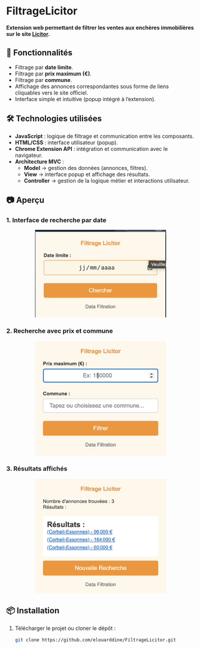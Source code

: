 # FiltrageLicitor

**Extension web permettant de filtrer les ventes aux enchères immobilières sur le site [Licitor](https://www.licitor.com).**

## 🚀 Fonctionnalités
- Filtrage par **date limite**.
- Filtrage par **prix maximum (€)**.
- Filtrage par **commune**.
- Affichage des annonces correspondantes sous forme de liens cliquables vers le site officiel.
- Interface simple et intuitive (popup intégré à l’extension).

## 🛠️ Technologies utilisées
- **JavaScript** : logique de filtrage et communication entre les composants.
- **HTML/CSS** : interface utilisateur (popup).
- **Chrome Extension API** : intégration et communication avec le navigateur.
- **Architecture MVC** : 
  - **Model** → gestion des données (annonces, filtres).  
  - **View** → interface popup et affichage des résultats.  
  - **Controller** → gestion de la logique métier et interactions utilisateur.  

## 📷 Aperçu
### 1. Interface de recherche par date
<p align="center">
  <img src="assets/date.png" alt="Interface de recherche par date" width="350"/>
</p>

### 2. Recherche avec prix et commune
<p align="center">
  <img src="assets/commune_prix.png" alt="Filtrage prix et commune" width="350"/>
</p>

### 3. Résultats affichés
<p align="center">
  <img src="assets/resultat_liens.png" alt="Résultats" width="350"/>
</p>

## 📦 Installation
1. Télécharger le projet ou cloner le dépôt :
   ```bash
   git clone https://github.com/elouarddine/FiltrageLicitor.git
